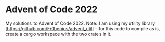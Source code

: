 # Advent of Code 2022

My solutions to Advent of Code 2022. Note: I am using my utility library [https://github.com/Fr0benius/advent_util] - for this code to compile as is, create a cargo workspace with the two crates in it.
